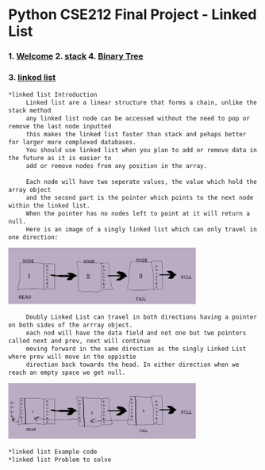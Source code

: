 <!--- 👋 Hi, I’m @moscarelloscott
- 👀 I’m interested in ...
- 🌱 I’m currently learning ...
- 💞️ I’m looking to collaborate on ...
- 📫 How to reach me ...


moscarelloscott/moscarelloscott is a ✨ special ✨ repository because its `README.md` (this file) appears on your GitHub profile.
You can click the Preview link to take a look at your changes.
--->
# Python CSE212 Final Project - Linked List

### 1. [Welcome](https://github.com/moscarelloscott/moscarelloscott/blob/main/CSE212.md) 2. [stack](https://github.com/moscarelloscott/moscarelloscott/blob/main/stack.md)  4. [Binary Tree](https://github.com/moscarelloscott/moscarelloscott/blob/main/binarytree.md)
    
### 3. [linked list](https://github.com/moscarelloscott/moscarelloscott/blob/main/linkedlist.md)
    *linked list Introduction
         Linked list are a linear structure that forms a chain, unlike the stack method 
         any linked list node can be accessed without the need to pop or remove the last node inputted
         this makes the linked list faster than stack and pehaps better for larger more complexed databases.
         You should use linked list when you plan to add or remove data in the future as it is easier to
         add or remove nodes from any position in the array.
         
         Each node will have two seperate values, the value which hold the array object 
         and the second part is the pointer which points to the next node within the linked list.
         When the pointer has no nodes left to point at it will return a null.
         Here is an image of a singly linked list which can only travel in one direction:
  <img src="images/LinkedList1.png" width="75%" height="25%">
  
         Doubly Linked List can travel in both directions having a pointer on both sides of the arrray object.
         each nod will have the data field and not one but two pointers called next and prev, next will continue
         moving forward in the same direction as the singly Linked List where prev will move in the oppistie 
         direction back towards the head. In either direction when we reach an empty space we get null.
   <img src="images/DoublyLinkedList.png" width="75%" height="25%">
  
    *linked list Example code
    *linked list Problem to solve



<!---[VIDEO](https://moscarelloscott.github.io/project/index.html)--->
